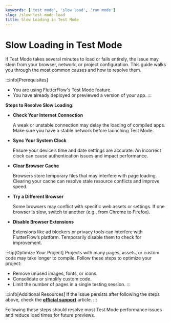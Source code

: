 ```yaml
---
keywords: ['test mode', 'slow load', 'run mode']
slug: /slow-test-mode-load
title: Slow Loading in Test Mode
---
```


# Slow Loading in Test Mode

If Test Mode takes several minutes to load or fails entirely, the issue may stem from your browser, network, or project configuration. This guide walks you through the most common causes and how to resolve them.

:::info[Prerequisites]
- You are using FlutterFlow's Test Mode feature.
- You have already deployed or previewed a version of your app.
:::

**Steps to Resolve Slow Loading:**

- **Check Your Internet Connection**

    A weak or unstable connection may delay the loading of compiled apps. Make sure you have a stable network before launching Test Mode.

- **Sync Your System Clock**

    Ensure your device’s time and date settings are accurate. An incorrect clock can cause authentication issues and impact performance.

- **Clear Browser Cache**

    Browsers store temporary files that may interfere with page loading. Clearing your cache can resolve stale resource conflicts and improve speed.

- **Try a Different Browser**

    Some browsers may conflict with specific web assets or settings. If one browser is slow, switch to another (e.g., from Chrome to Firefox).

- **Disable Browser Extensions**

    Extensions like ad blockers or privacy tools can interfere with FlutterFlow’s platform. Temporarily disable them to check for improvement.

:::tip[Optimize Your Project]
Projects with many pages, assets, or custom code may take longer to compile. Follow these steps to optimize your project:
- Remove unused images, fonts, or icons.
- Consolidate or simplify custom code.
- Limit the number of pages in a single testing session.
:::

:::info[Additional Resources]
If the issue persists after following the steps above, check the
**[official support](https://intercom.help/flutterflow/en/articles/7052737-test-mode-is-not-loading-or-is-very-slow-it-takes-a-long-time-to-load-the-app)**  article. 
:::

Following these steps should resolve most Test Mode performance issues and reduce load times for future previews.

